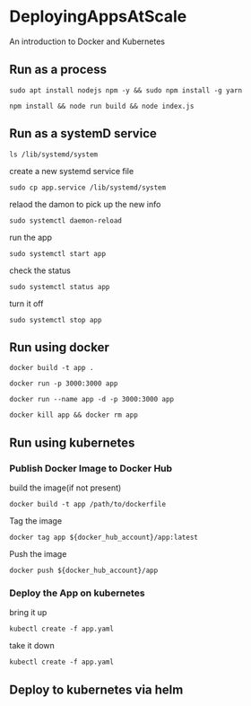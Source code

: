 # DeployingAppsAtScale

An introduction to Docker and Kubernetes


## Run as a process

```
sudo apt install nodejs npm -y && sudo npm install -g yarn
```

```
npm install && node run build && node index.js
```

<!-- mention forever here -->

## Run as a systemD service

<!-- show that they are stored  -->

```
ls /lib/systemd/system
```

create a new systemd service file

```
sudo cp app.service /lib/systemd/system
```

relaod the damon to pick up the new info
```
sudo systemctl daemon-reload
```

run the app
```
sudo systemctl start app
```

check the status

```
sudo systemctl status app
```

turn it off
```
sudo systemctl stop app
```
## Run using docker

```
docker build -t app .
```

```
docker run -p 3000:3000 app
```

```
docker run --name app -d -p 3000:3000 app
```

```
docker kill app && docker rm app
```

## Run using kubernetes

### Publish Docker Image to Docker Hub

build the image(if not present)

```
docker build -t app /path/to/dockerfile
```

Tag the image
```
docker tag app ${docker_hub_account}/app:latest
```

Push the image
```
docker push ${docker_hub_account}/app
```

### Deploy the App on kubernetes

bring it up
```
kubectl create -f app.yaml
```

take it down
```
kubectl create -f app.yaml
```

## Deploy to kubernetes via helm